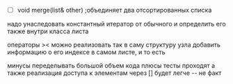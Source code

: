 

 <!-- TODO TASK ~TAIL -->
 <!-- NOTE: TASK ~TAIL -->
 - [ ] void merge(list& other) ;объединяет два отсортированных списка

надо унаследовать константный итератор от обычного и определить его также внутри класса листа


операторы >< можно реализовать так
в саму структуру узла добавить информацию о его индексе в самом листе, 
и то есть 

минусы переделывать большой объем кода
плюсы тесты проходят
а также реализация доступа к элементам через [] будет легче -- не факт

